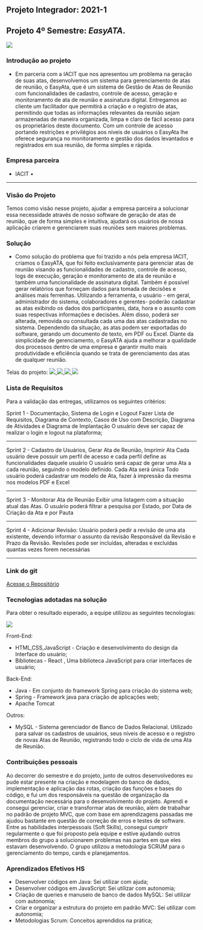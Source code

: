 ## Projeto Integrador: 2021-1

## Projeto 4º Semestre:  _**EasyATA**_.

[![](https://camo.githubusercontent.com/73020987a336d84a7322604e0d2c8e47ede61e1d9bf62b316d52ff637eb52b25/68747470733a2f2f692e696d6775722e636f6d2f5a6e34494347612e706e67)](https://camo.githubusercontent.com/d5e15f1c8b6a0b633a5073f76ff21322c33f320ab31c941ee05bf31683269e5b/68747470733a2f2f692e696d6775722e636f6d2f475641553859312e706e67)

### [](https://github.com/DaviNeves0/Portfolio_DaviNeves/blob/master/API%202020-2%20JumboETL%20.md#introdu%C3%A7%C3%A3o-ao-projeto)Introdução ao projeto

- Em parceria com a IACIT que nos apresentou um problema na geração de suas atas, desenvolvemos um sistema para gerenciamento de atas de reunião, o EasyAta, que é um sistema de Gestão de Atas de Reunião com funcionalidades de cadastro, controle de acesso, geração e monitoramento de ata de reunião e assinatura digital. Entregamos ao cliente um facilitador que permitirá a criação e o registro de atas, permitindo que todas as informações relevantes da reunião sejam armazenadas de maneira organizada, limpa e claro de fácil acesso para os proprietários deste documento. Com um controle de acesso portando restrições e privilégios aos níveis de usuários o EasyAta lhe oferece segurança no monitoramento e gestão dos dados levantados e registrados em sua reunião, de forma simples e rápida.

### [](https://github.com/DaviNeves0/Portfolio_DaviNeves/blob/master/API%202020-2%20JumboETL%20.md#empresa-parceira)Empresa parceira

 - IACIT •

----------

### [](https://github.com/DaviNeves0/Portfolio_DaviNeves/blob/master/API%202020-2%20JumboETL%20.md#vis%C3%A3o-do-projeto)Visão do Projeto

Temos como visão nesse projeto, ajudar a empresa parceira a solucionar essa necessidade através de nosso software de geração de atas de reunião, que de forma simples e intuitiva, ajudará os usuários de nossa aplicação criarem e gerenciarem suas reuniões sem maiores problemas.

### [](https://github.com/DaviNeves0/Portfolio_DaviNeves/blob/master/API%202020-2%20JumboETL%20.md#solu%C3%A7%C3%A3o)Solução

- Como solução do problema que foi trazido a nós pela empresa IACIT, criamos o EasyATA, que foi feito exclusivamente para gerenciar atas de reunião visando as funcionalidades de cadastro, controle de acesso, logs de execução, geração e monitoramento de ata de reunião e também uma funcionalidade de assinatura digital. Também é possível gerar relatórios que forneçam dados para tomada de decisões e análises mais ferrenhas. Utilizando a ferramenta, o usuário - em geral, administrador do sistema, colaboradores e gerentes- poderão cadastrar as atas exibindo os dados dos participantes, data, hora e o assunto com suas respectivas informações e decisões. Além disso, poderá ser alterada, removida ou consultada cada uma das atas cadastradas no sistema. Dependendo da situação, as atas podem ser exportadas do software, gerando um documento de texto, em PDF ou Excel. Diante da simplicidade de gerenciamento, o EasyATA ajuda a melhorar a qualidade dos processos dentro de uma empresa e garantir muito mais produtividade e eficiência quando se trata de gerenciamento das atas de qualquer reunião.

Telas do projeto:  [![](https://user-images.githubusercontent.com/56441534/118377646-e8cdd680-b5a4-11eb-9622-c9c4a2cf7870.jpeg)
![](https://camo.githubusercontent.com/549b4b284263dd134a8db558b6b7aa111fc4764fc94b5d0afe135347667e3694/68747470733a2f2f692e696d6775722e636f6d2f754851786e39382e706e67)
![](https://user-images.githubusercontent.com/56441534/118377883-67774380-b5a6-11eb-85d8-29157ef8326f.jpeg)
![](https://user-images.githubusercontent.com/56441534/118377563-604f3600-b5a4-11eb-98a2-0926c8415146.jpeg)
](https://camo.githubusercontent.com/5438e4db8cd46592841450460305f892f5cd4ecfa11e565419e8159d39f58704/68747470733a2f2f692e696d6775722e636f6d2f30414f384969592e6a7067)

### [](https://github.com/DaviNeves0/Portfolio_DaviNeves/blob/master/API%202020-2%20JumboETL%20.md#lista-de-requisitos)Lista de Requisitos

Para a validação das entregas, utilizamos os seguintes critérios:

Sprint 1 - 
Documentação, Sistema de Login e Logout
Fazer Lista de Requisitos, Diagrama de Contexto, Casos de Uso com Descrição, Diagrama de Atividades e Diagrama de Implantação
O usuário deve ser capaz de realizar o login e logout na plataforma;

----------

Sprint 2 - 
Cadastro de Usuários, Gerar Ata de Reunião, Imprimir Ata
Cada usuário deve possuir um perfil de acesso e cada perfil define as funcionalidades daquele usuário
O usuário será capaz de gerar uma Ata a cada reunião, seguindo o modelo definido. Cada Ata será única
Todo usuário poderá cadastrar um modelo de Ata, fazer à impressão da mesma nos modelos PDF e Excel

----------

Sprint 3 - 
Monitorar Ata de Reunião
Exibir uma listagem com a situação atual das Atas. O usuário poderá filtrar a pesquisa por Estado, por Data de Criação da Ata e por Pauta

----------

Sprint 4 - 
Adicionar Revisão:
Usuário poderá pedir a revisão de uma ata existente, devendo informar o assunto da revisão Responsável da Revisão e Prazo da Revisão. Revisões pode ser incluídas, alteradas e excluídas quantas vezes forem necessárias


----------

### [](https://github.com/DaviNeves0/EasyATA)Link do git

[Acesse o Repositório](https://github.com/DaviNeves0/EasyATA)

### [](https://github.com/DaviNeves0/Portfolio_DaviNeves/blob/master/API%202020-2%20JumboETL%20.md#tecnologias-adotadas-na-solu%C3%A7%C3%A3o)Tecnologias adotadas na solução

Para obter o resultado esperado, a equipe utilizou as seguintes tecnologias:

[![](https://camo.githubusercontent.com/fc94633be1b8c023954d90b5f52dcc9ed2b81744a042d39cf4ad85a6059de4fe/68747470733a2f2f692e6962622e636f2f39624d546453502f415049342d4749544855422e706e67)](https://camo.githubusercontent.com/c15cc4c3cf7614002084bff10794ca1ffb0d70264070b90843d34505315c20e3/68747470733a2f2f692e696d6775722e636f6d2f624e524a4549742e706e67)

Front-End:

-   HTML,CSS,JavaScript - Criação e desenvolvimento do design da Interface do usuário;
-   Bibliotecas - React , Uma biblioteca JavaScript para criar interfaces de usuário;

Back-End:

- Java - Em conjunto do framework Spring para criação do sistema web;
- Spring - Framework java para criação de aplicações web;
- Apache Tomcat

Outros:
-  MySQL - Sistema gerenciador de Banco de Dados Relacional. Utilizado para salvar os cadastros de usuários, seus níveis de acesso e o registro de novas Atas de Reunião, registrando todo o ciclo de vida de uma Ata de Reunião.


### [](https://github.com/DaviNeves0/Portfolio_DaviNeves/blob/master/API%202020-2%20JumboETL%20.md#contribui%C3%A7%C3%B5es-pessoais)Contribuições pessoais

Ao decorrer do semestre e do projeto, junto de outros desenvolvedores eu pude estar presente na criação e modelagem do banco de dados, implementação e aplicação das rotas, criação das funções e bases do código, e fui um dos responsáveis na questão de organização da documentação necessária para o desenvolvimento do projeto. Aprendi e consegui gerenciar, criar e transformar atas de reunião, além de trabalhar no padrão de projeto MVC, que com base em aprendizagens passadas me ajudou bastante em questão de correção de erros e testes de software. Entre as habilidades interpessoais (Soft Skills), consegui cumprir regularmente o que foi proposto pela equipe e estive ajudando outros membros do grupo a solucionarem problemas nas partes em que eles estavam desenvolvendo. O grupo utilizou a metodologia SCRUM para o gerenciamento do tempo, cards e planejamentos.

### [](https://github.com/DaviNeves0/Portfolio_DaviNeves/blob/master/API%202020-2%20JumboETL%20.md#aprendizados-efetivos-hs)Aprendizados Efetivos HS

- Desenvolver códigos em Java: Sei utilizar com ajuda;
- Desenvolver códigos em JavaScript: Sei utilizar com autonomia;
- Criação de queries e manuseio de banco de dados MySQL: Sei utilizar com autonomia;
- Criar e organizar a estrutura do projeto em padrão MVC: Sei utilizar com autonomia;
- Metodologias Scrum: Conceitos aprendidos na prática;
